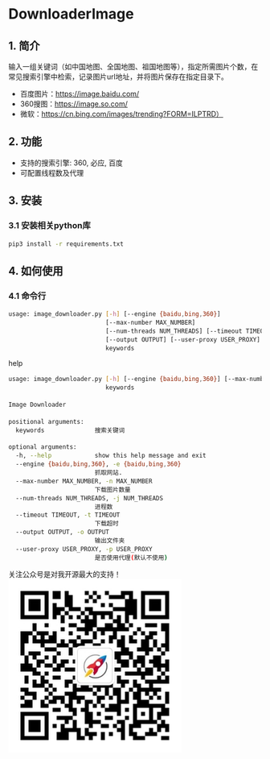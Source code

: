 # DownloaderImage

## 1. 简介

输入一组关键词（如中国地图、全国地图、祖国地图等），指定所需图片个数，在常见搜索引擎中检索，记录图片url地址，并将图片保存在指定目录下。
+ 百度图片：https://image.baidu.com/
+ 360搜图：https://image.so.com/
+ 微软：https://cn.bing.com/images/trending?FORM=ILPTRD）


## 2. 功能

+ 支持的搜索引擎: 360, 必应, 百度
+ 可配置线程数及代理

## 3. 安装

### 3.1 安装相关python库


```bash
pip3 install -r requirements.txt
```

## 4. 如何使用

### 4.1 命令行

```bash
usage: image_downloader.py [-h] [--engine {baidu,bing,360}]
                           [--max-number MAX_NUMBER]
                           [--num-threads NUM_THREADS] [--timeout TIMEOUT]
                           [--output OUTPUT] [--user-proxy USER_PROXY]
                           keywords
```
help
```bash
usage: image_downloader.py [-h] [--engine {baidu,bing,360}] [--max-number MAX_NUMBER] [--num-threads NUM_THREADS] [--timeout TIMEOUT] [--output OUTPUT] [--user-proxy USER_PROXY]
                           keywords

Image Downloader

positional arguments:
  keywords              搜索关键词

optional arguments:
  -h, --help            show this help message and exit
  --engine {baidu,bing,360}, -e {baidu,bing,360}
                        抓取网站.
  --max-number MAX_NUMBER, -n MAX_NUMBER
                        下载图片数量
  --num-threads NUM_THREADS, -j NUM_THREADS
                        进程数
  --timeout TIMEOUT, -t TIMEOUT
                        下载超时
  --output OUTPUT, -o OUTPUT
                        输出文件夹
  --user-proxy USER_PROXY, -p USER_PROXY
                        是否使用代理(默认不使用)
```

关注公众号是对我开源最大的支持！
![公众号](https://github.com/404SpiderMan/DownloadImage/blob/main/biz.jpg)




